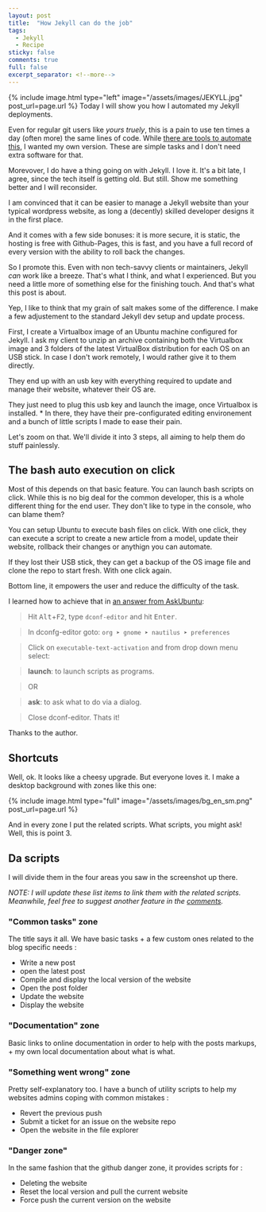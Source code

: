 ```yaml
---
layout: post
title:  "How Jekyll can do the job"
tags:
  - Jekyll
  - Recipe
sticky: false
comments: true
full: false
excerpt_separator: <!--more-->
---
```

{% include image.html type="left" image="/assets/images/JEKYLL.jpg" post_url=page.url %}
Today I will show you how I automated my Jekyll deployments.

Even for regular git users like *yours truely*, this is a pain to use ten times a day (often more) the same lines of code. While [there are tools to automate this](https://github.com/yegor256/jekyll-github-deploy), I wanted my own version. These are simple tasks and I don't need extra software for that.

Morevover, I do have a thing going on with Jekyll. I love it. It's a bit late, I agree, since the tech itself is getting old. But still. Show me something better and I will reconsider.

I am convinced that it can be easier to manage a Jekyll website than your typical wordpress website, as long a (decently) skilled developer designs it in the first place.

And it comes with a few side bonuses: it is more secure, it is static, the hosting is free with Github-Pages, this is fast, and you have a full record of every version  <!--more-->with the ability to roll back the changes.

So I promote this. Even with non tech-savvy clients or maintainers, Jekyll *can* work like a breeze. That's what I think, and what I experienced. But you need a little more of something else for the finishing touch. And that's what this post is about.

Yep, I like to think that my grain of salt makes some of the difference. I make a few adjustement to the standard Jekyll dev setup and update process.

First, I create a Virtualbox image of an Ubuntu machine configured for Jekyll. I ask my client to unzip an archive containing both the Virtualbox image and 3 folders of the latest VirtualBox distribution for each OS on an USB stick. In case I don't work remotely, I would rather give it to them directly.

They end up with an usb key with everything required to update and manage their website, whatever their OS are.

They just need to plug this usb key and launch the image, once Virtualbox is installed.
*
In there, they have their pre-configurated editing environement and a bunch of little scripts I made to ease their pain.

Let's zoom on that. We'll divide it into 3 steps, all aiming to help them do stuff painlessly.

## The bash auto execution on click

Most of this depends on that basic feature. You can launch bash scripts on click. While this is no big deal for the common developer, this is a whole different thing for the end user. They don't like to type in the console, who can blame them?

You can setup Ubuntu to execute bash files on click. With one click, they can execute a script to create a new article from a model, update their website, rollback their changes or anythign you can automate.

If they lost their USB stick, they can get a backup of the OS image file and clone the repo to start fresh. With one click again.

Bottom line, it empowers the user and reduce the difficulty of the task.

I learned how to achieve that in [an answer from AskUbuntu](https://askubuntu.com/posts/305776/edit):

> Hit <kbd>Alt</kbd>+<kbd>F2</kbd>, type `dconf-editor` and hit <kbd>Enter</kbd>.

> In dconfg-editor goto: `org ➤ gnome ➤ nautilus ➤ preferences`

> Click on `executable-text-activation` and from drop down menu select:

> **launch**: to launch scripts as programs.

> OR

> **ask**: to ask what to do via a dialog.

> Close dconf-editor. Thats it!

Thanks to the author.

## Shortcuts

Well, ok. It looks like a cheesy upgrade. But everyone loves it. I make a desktop background with zones like this one:

{% include image.html type="full" image="/assets/images/bg_en_sm.png" post_url=page.url %}

And in every zone I put the related scripts. What scripts, you might ask! Well, this is point 3.

## Da scripts

I will divide them in the four areas you saw in the screenshot up there.

*NOTE: I will update these list items to link them with the related scripts. Meanwhile, feel free to suggest another feature in the [comments](http://blog.neatastic.com/2017/06/06/deploy-your-jekyll-website.html#disqus_thread).*

### "Common tasks" zone

The title says it all. We have basic tasks + a few custom ones related to the blog specific needs :

  - Write a new post
  - open the latest post
  - Compile and display the local version of the website
  - Open the post folder
  - Update the website
  - Display the website

### "Documentation" zone

Basic links to online documentation in order to help with the posts markups, + my own local documentation about what is what.

### "Something went wrong" zone

Pretty self-explanatory too. I have a bunch of utility scripts to help my websites admins coping with common mistakes :
- Revert the previous push
- Submit a ticket for an issue on  the website repo
- Open the website in the file explorer

### "Danger zone"

In the same fashion that the github danger zone, it provides scripts for :

  - Deleting the website
  - Reset the local version and pull the current website
  - Force push the current version on the website
